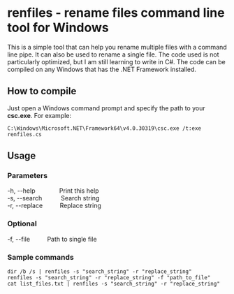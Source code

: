 # renfiles - rename files command line tool for Windows

This is a simple tool that can help you rename multiple files with a command line pipe. It can also be used to rename a single file. The code used is not particularly optimized, but I am still learning to write in C#. The code can be compiled on any Windows that has the .NET Framework installed.


## How to compile

Just open a Windows command prompt and specify the path to your **csc.exe**. For example:
```batch
C:\Windows\Microsoft.NET\Framework64\v4.0.30319\csc.exe /t:exe renfiles.cs
```

## Usage

### Parameters
-h, --help &nbsp;&nbsp;&nbsp;&nbsp;&nbsp;&nbsp;&nbsp;&nbsp;&nbsp;&nbsp;&nbsp;&nbsp;  Print this help   
-s, --search &nbsp;&nbsp;&nbsp;&nbsp;&nbsp;&nbsp;&nbsp;&nbsp;&nbsp; Search string   
-r, --replace &nbsp;&nbsp;&nbsp;&nbsp;&nbsp;&nbsp;&nbsp;&nbsp; Replace string  

### Optional
-f, --file &nbsp;&nbsp;&nbsp;&nbsp;&nbsp;&nbsp;&nbsp;&nbsp; Path to single file

### Sample commands
```batch
dir /b /s | renfiles -s "search_string" -r "replace_string"
renfiles -s "search_string" -r "replace_string" -f "path_to_file"
cat list_files.txt | renfiles -s "search_string" -r "replace_string"
```
